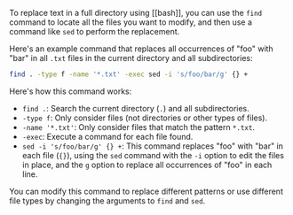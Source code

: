 To replace text in a full directory using [[bash]], you can use the `find` command to locate all the files you want to modify, and then use a command like `sed` to perform the replacement.

Here's an example command that replaces all occurrences of "foo" with "bar" in all `.txt` files in the current directory and all subdirectories:

```bash
find . -type f -name '*.txt' -exec sed -i 's/foo/bar/g' {} +
```

Here's how this command works:

-   `find .`: Search the current directory (`.`) and all subdirectories.
-   `-type f`: Only consider files (not directories or other types of files).
-   `-name '*.txt'`: Only consider files that match the pattern `*.txt`.
-   `-exec`: Execute a command for each file found.
-   `sed -i 's/foo/bar/g' {} +`: This command replaces "foo" with "bar" in each file (`{}`), using the `sed` command with the `-i` option to edit the files in place, and the `g` option to replace all occurrences of "foo" in each line.

You can modify this command to replace different patterns or use different file types by changing the arguments to `find` and `sed`.
